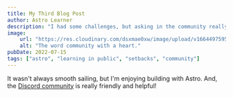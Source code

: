```yaml
---
title: My Third Blog Post
author: Astro Learner
description: "I had some challenges, but asking in the community really helped!"
image:
    url: "https://res.cloudinary.com/dsxmae0xw/image/upload/v1664497595/t3leu8kx4mevblgdygwo.jpg"
    alt: "The word community with a heart."
pubDate: 2022-07-15
tags: ["astro", "learning in public", "setbacks", "community"]
---
```

It wasn't always smooth sailing, but I'm enjoying building with Astro. And, the [Discord community](https://astro.build/chat) is really friendly and helpful!
